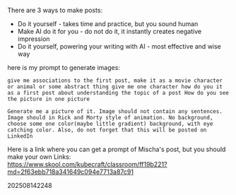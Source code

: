 There are 3 ways to make posts:
- Do it yourself - takes time and practice, but you sound human
- Make AI do it for you - do not do it, it instantly creates negative impression
- Do it yourself, powering your writing with AI - most effective and wise way

here is my prompt to generate images:

`give me associations to the first post, make it as a movie character or animal or some abstract thing give me one character how do you it as a first post about understanding the topic of a post How do you see the picture in one picture`

`Generate me a picture of it. Image should not contain any sentences. Image should in Rick and Morty style of animation. No background, choose some one color(maybe little gradient) background, with eye catching color. Also, do not forget that this will be posted on LinkedIn`

Here is a link where you can get a prompt of Mischa's post, but you should make your own
Links: https://www.skool.com/kubecraft/classroom/ff19b221?md=2f63ebb718a341649c094e7713a87c91

202508142248
